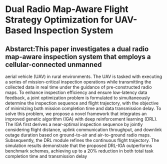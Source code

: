 # Dual Radio Map-Aware Flight Strategy Optimization for UAV-Based Inspection System
## Abstarct:This paper investigates a dual radio map-aware inspection system that employs a cellular-connected unmanned
aerial vehicle (UAV) in rural environments. The UAV is tasked with executing a series of mission-critical inspection operations while transmitting the collected data in real time under the guidance of pre-constructed radio maps. To enhance inspection efficiency and ensure low-latency data feedback, a joint optimization problem is formulated to simultaneously determine the inspection sequence and flight trajectory, with the objective of minimizing both mission completion time and data transmission delay. To solve this problem, we propose a novel framework that integrates an improved genetic algorithm (IGA) with deep reinforcement learning (DRL). The IGA first derives a near-optimal inspection sequence by jointly considering flight distance, uplink communication throughput, and downlink outage duration based on ground-to-air and air-to-ground radio maps. Subsequently, the DRL module refines the continuous flight trajectory. The simulation results demonstrate that the proposed DRL-IGA outperforms benchmark schemes, achieving up to a 20% reduction in both total task completion time and transmission delay
